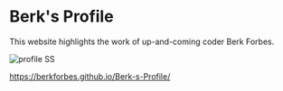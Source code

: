# Berk's Profile
This website highlights the work of up-and-coming coder Berk Forbes.

![profile SS](https://user-images.githubusercontent.com/91864476/140687077-f34b0338-9ce9-4872-a799-ac8c5fb0f176.PNG)

https://berkforbes.github.io/Berk-s-Profile/
